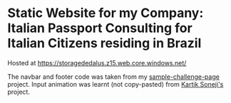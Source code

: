 # Static Website for my Company: Italian Passport Consulting for Italian Citizens residing in Brazil

Hosted at https://storagededalus.z15.web.core.windows.net/

The navbar and footer code was taken from my [sample-challenge-page](https://harshkapadia2.github.io/sample-challenges-page/) project.
Input animation was learnt (not copy-pasted) from [Kartik Soneji's](https://www.linkedin.com/in/kartiksoneji/) project.
